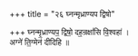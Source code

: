 +++
title = "२६ घ्नन्मृध्राण्यप द्विषो"

+++
घ्नन्मृ॒ध्राण्यप॒ द्विषो॒ दह॒न्रक्षां॑सि वि॒श्वहा॑ ।  
अग्ने॑ ति॒ग्मेन॑ दीदिहि ॥
